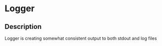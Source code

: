 # Logger
## Description 
Logger is creating somewhat consistent output to both stdout and log files
